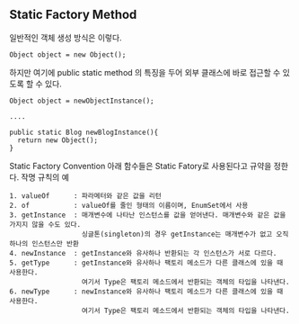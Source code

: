 ## Static Factory Method

일반적인 객체 생성 방식은 이렇다.
<pre><code>Object object = new Object();
</code></pre>

하지만 여기에 public static method 의 특징을 두어 외부 클래스에 바로 접근할 수 있도록 할 수 있다.
<pre><code>Object object = newObjectInstance();

....

public static Blog newBlogInstance(){
  return new Object();
}
</code></pre>



Static Factory Convention
아래 함수들은 Static Fatory로 사용된다고 규약을 정한다.
작명 규칙의 예
<pre><code>1. valueOf      : 파라메터와 같은 값을 리턴
2. of           : valueOf를 줄인 형태의 이름이며, EnumSet에서 사용
3. getInstance  : 매개변수에 나타난 인스턴스를 값을 얻어낸다. 매개변수와 같은 값을 가지지 않을 수도 있다. 
                  싱글톤(singleton)의 경우 getInstance는 매개변수가 없고 오직 하나의 인스턴스만 반환
4. newInstance  : getInstance와 유사하나 반환되는 각 인스턴스가 서로 다르다.
5. getType      : getInstance와 유사하나 팩토리 메소드가 다른 클래스에 있을 때 사용한다. 
                  여기서 Type은 팩토리 메소드에서 반환되는 객체의 타입을 나타낸다.
6. newType      : newInstance와 유사하나 팩토리 메소드가 다른 클래스에 있을 때 사용한다. 
                  여기서 Type은 팩토리 메소드에서 반환되는 객체의 타입을 나타낸다.
</code></pre>
